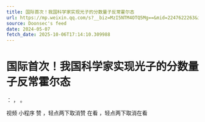 ```yaml
---
title: 国际首次！我国科学家实现光子的分数量子反常霍尔态
url: https://mp.weixin.qq.com/s?__biz=MzI5NTM4OTQ5Mg==&mid=2247622263&idx=1&sn=093fc452c979f3c95d7395c245d931f6
source: Doonsec's feed
date: 2024-05-07
fetch_date: 2025-10-06T17:14:10.309988
---
```


# 国际首次！我国科学家实现光子的分数量子反常霍尔态

：
，
。

视频
小程序
赞
，轻点两下取消赞
在看
，轻点两下取消在看